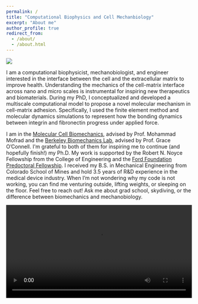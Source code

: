 ```yaml
---
permalink: /
title: "Computational Biophysics and Cell Mechanbiology"
excerpt: "About me"
author_profile: true
redirect_from: 
  - /about/
  - /about.html
---
```

<img src = "{{ dredremontes.github.io }}/images/mechbio.png"></img>

I am a computational biophysicist, mechanobiologist, and engineer interested in the interface between the cell and the extracellular matrix to improve health. Understanding the mechanics of the cell-matrix interface across nano and micro scales is instrumental for inspiring new therapeutics and biomaterials. During my PhD, I conceptualized and developed a multiscale computational model to propose a novel molecular mechanism in cell-matrix adhesion. Specifically, I used the finite element method and molecular dynamics simulations to represent how the bonding dynamics between integrin and fibronectin progress under applied force. 

I am in the [Molecular Cell Biomechanics](https://biomechanics.berkeley.edu), advised by Prof. Mohammad Mofrad and the [Berkeley Biomechanics Lab](https://oconnell.berkeley.edu), advised by Prof. Grace O’Connell. I'm grateful to both of them for inspiring me to continue (and hopefully finish!) my Ph.D. My work is supported by the Robert N. Noyce Fellowship from the College of Engineering and the [Ford Foundation Predoctoral Fellowship](https://sites.nationalacademies.org/PGA/FordFellowships/PGA_171962). I received my B.S. in Mechanical Engineering from Colorado School of Mines and hold 3.5 years of R&D experience in the medical device industry. When I’m not wondering why my code is not working, you can find me venturing outside, lifting weights, or sleeping on the floor. Feel free to reach out! Ask me about grad school, skydiving, or the difference between biomechanics and mechanobiology.

<video src = "{{ dredremontes.github.io }}/images/pulled_integrin.mp4" controls="controls" width = "100%" style="max-width: 360 px;"></video>